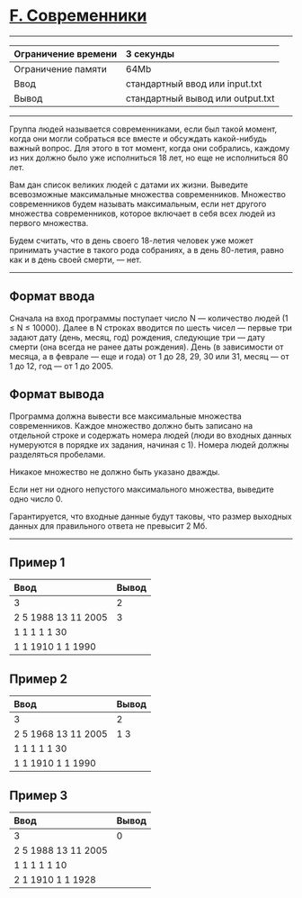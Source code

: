 # [F. Современники](https://contest.yandex.ru/contest/27883/problems/F/)

---
| Ограничение времени  | 3 секунды |
| :--- |:---|
| Ограничение памяти | 64Mb |
| Ввод | стандартный ввод или input.txt |
| Вывод | стандартный вывод или output.txt |
---
Группа людей называется современниками, если был такой момент, когда они могли собраться все вместе и обсуждать какой-нибудь важный вопрос. Для этого в тот момент, когда они собрались, каждому из них должно было уже исполниться 18 лет, но еще не исполниться 80 лет.

Вам дан список великих людей с датами их жизни. Выведите всевозможные максимальные множества современников. Множество современников будем называть максимальным, если нет другого множества современников, которое включает в себя всех людей из первого множества.

Будем считать, что в день своего 18-летия человек уже может принимать участие в такого рода собраниях, а в день 80-летия, равно как и в день своей смерти, — нет.

---
## Формат ввода
Сначала на вход программы поступает число N — количество людей (1 ≤ N ≤ 10000). Далее в N строках вводится по шесть чисел — первые три задают дату (день, месяц, год) рождения, следующие три — дату смерти (она всегда не ранее даты рождения). День (в зависимости от месяца, а в феврале — еще и года) от 1 до 28, 29, 30 или 31, месяц — от 1 до 12, год — от 1 до 2005.

## Формат вывода
Программа должна вывести все максимальные множества современников. Каждое множество должно быть записано на отдельной строке и содержать номера людей (люди во входных данных нумеруются в порядке их задания, начиная с 1). Номера людей должны разделяться пробелами.

Никакое множество не должно быть указано дважды.

Если нет ни одного непустого максимального множества, выведите одно число 0.

Гарантируется, что входные данные будут таковы, что размер выходных данных для правильного ответа не превысит 2 Мб.

---
## Пример 1

| Ввод  | Вывод |
| :--- | :--- |
| 3 | 2 |
| 2 5 1988 13 11 2005 | 3 |
| 1 1 1 1 1 30 |  |
| 1 1 1910 1 1 1990 |  |

## Пример 2

| Ввод  | Вывод |
| :--- | :--- |
| 3 | 2 |
| 2 5 1968 13 11 2005 | 1 3 |
| 1 1 1 1 1 30 |  |
| 1 1 1910 1 1 1990 |  |

## Пример 3

| Ввод  | Вывод |
| :--- | :--- |
| 3 | 0 |
| 2 5 1988 13 11 2005 |  |
| 1 1 1 1 1 10 |  |
| 2 1 1910 1 1 1928 |  |
